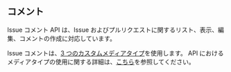 ## コメント

Issue コメント API は、Issue およびプルリクエストに関するリスト、表示、編集、コメントの作成に対応しています。

Issue コメントは、[3 つのカスタムメディアタイプ](#custom-media-types)を使用します。 API におけるメディアタイプの使用に関する詳細は、[こちら](/rest/overview/media-types)を参照してください。